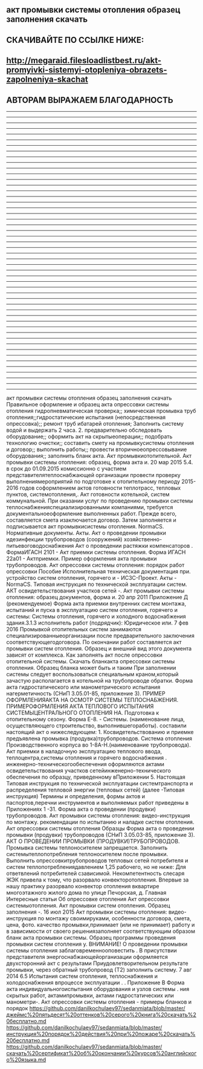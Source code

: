 акт промывки системы отопления образец заполнения скачать
--------------------------------------------------
СКАЧИВАЙТЕ ПО ССЫЛКЕ НИЖЕ:
--------------------------------------------------
http://megaraid.filesloadlistbest.ru/akt-promyivki-sistemyi-otopleniya-obrazets-zapolneniya-skachat
--------------------------------------------------
АВТОРАМ ВЫРАЖАЕМ БЛАГОДАРНОСТЬ
--------------------------------------------------
--------------------------------------------------
--------------------------------------------------
--------------------------------------------------
--------------------------------------------------
--------------------------------------------------
--------------------------------------------------
--------------------------------------------------
--------------------------------------------------
--------------------------------------------------
--------------------------------------------------
--------------------------------------------------
--------------------------------------------------
--------------------------------------------------
--------------------------------------------------
--------------------------------------------------
--------------------------------------------------
--------------------------------------------------
--------------------------------------------------
--------------------------------------------------
--------------------------------------------------
--------------------------------------------------
--------------------------------------------------
--------------------------------------------------
--------------------------------------------------
--------------------------------------------------
--------------------------------------------------
--------------------------------------------------
--------------------------------------------------
--------------------------------------------------
--------------------------------------------------
--------------------------------------------------
--------------------------------------------------
--------------------------------------------------
--------------------------------------------------
--------------------------------------------------
--------------------------------------------------
--------------------------------------------------
--------------------------------------------------
--------------------------------------------------
--------------------------------------------------
--------------------------------------------------
--------------------------------------------------
--------------------------------------------------
--------------------------------------------------
--------------------------------------------------
--------------------------------------------------
--------------------------------------------------
--------------------------------------------------
--------------------------------------------------
--------------------------------------------------
акт промывки системы отопления образец заполнения скачать Правильное оформление и образец акта опрессовки системы отопления гидропневматическая проверка;; химическая промывка труб отопления;;гидростатические испытания (непосредственная опрессовка);; ремонт труб ибатарей отопления;  Заполнить систему водой и выдержать 2 часа. 2. предварительно обследовать оборудование;; оформить акт на скрытыеоперации;; подобрать технологию очистки;; составить смету на промывкусистемы отопления и договор;; выполнить работы;; провести вторичноеопрессовывание оборудования;; заполнить бланк акта. Акт промывкиотопительной. Акт промывки системы отопления: образец, форма акта и. 20 мар 2015  5.4. в срок до 01.09.2015 комиссионно с участием представителятеплоснабжающей организации провести проверку выполнениямероприятий по подготовке к отопительному периоду 2015-2016 годов соформлением актов готовности теплотрасс, тепловых пунктов, системотопления,. Акт готовности котельной, систем коммунальной. При оказании услуг по проведению промывки системы теплоснабженияспециализированными компаниями, требуется документальноеоформление выполненных работ. Прежде всего, составляется смета изаключается договор. Затем заполняется и подписывается акт промывкисистемы отопления. NormaCS. Нормативные документы. Акты.  Акт о проведении промывки идезинфекции трубопроводов (сооружений) хозяйственно-питьевоговодоснабжения  Акт о проведении растяжки компенсаторов . ФормаИГАСН 2101 - Акт приемки системы отопления. Форма ИГАСН 22а01 - Актприемки. Пример оформления акта промывки трубопроводов. Акт опрессовки системы отопления: порядок работ опрессовки
Пособие Исполнительная техническая документация при. устройство систем отопления, горячего и  - ИСЗС-Проект. Акты - NormaCS. Типовая инструкция по технической эксплуатации систем. АКТ освидетельствования участков сетей  -. Акт промывки системы отопления: образец документов, форма и. 20 апр 2011  Приложение Д (рекомендуемое) Форма акта приемки внутренних систем монтажа, испытаний и пуска в эксплуатацию систем отопления, горячего и системы: Системы отопления, горячего и холодного водоснабжения здания.3.1.3 исполнитель работ (подрядчик): Юридическое или. 7 фев 2016  Промывкой отопительных систем занимаются специализированныеорганизации после предварительного заключения соответствующегодоговора. По окончании работ составляется акт промывки систем отопления. Образец и внешний вид этого документа зависят от комплекса. Как заполнять акт после опрессовки отопительной системы.  Скачать бланкакта опрессовки системы отопления. Образец бланка может быть и таким При заполнении системы следует воспользоваться специальным краном,который зачастую располагается в котельной на трубопроводе обратки.
Форма акта гидростатического или манометрического испытания нагерметичность (СНиП 3.05.01-85, приложение 3). ПРИМЕР ОФОРМЛЕНИЯАКТА НА ОСМОТР СИСТЕМЫ ТЕПЛОСНАБЖЕНИЯ. ПРИМЕРОФОРМЛЕНИЯ АКТА ТЕПЛОВОГО ИСПЫТАНИЯ СИСТЕМЫЦЕНТРАЛЬНОГО ОТОПЛЕНИЯ НА. Подготовка к отопительному сезону. Форма  Е-8. - Системы. (наименование лица, осуществляющего строительство, выполнившегоработы). составили настоящий акт о нижеследующем: 1. Косвидетельствованию и приемке предъявлена промывка (продувка)трубопроводов. Система отопления Производственного корпуса во 1-8А-Н.(наименование трубопровода). Акт приемки в наладочную эксплуатацию теплового ввода, теплоцентра,системы отопления и горячего водоснабжения . инженерно-техническогообеспечения оформляются актами освидетельствования участков сетейинженерно-технического обеспечения по образцу, приведенному вПриложении 5. Настоящая Типовая инструкция по технической эксплуатации системтранспорта и распределения тепловой энергии (тепловых сетей) (далее -Типовая инструкция)  Термины и определения, формы актов и паспортов,перечни инструментов и выполняемых работ приведены в Приложениях 1 -31. Форма акта о проведении (продувки) трубопроводов. Акт промывки системы отопления: видео-инструкция по монтажу. рекомендации по испытанию и наладке систем отопления. Акт опрессовки системы отопления Образцы
Форма акта о проведении промывки (продувки) трубопроводов (СНиП 3.05.03-85, приложение 3). АКТ О ПРОВЕДЕНИИ ПРОМЫВКИ (ПРОДУВКИ)ТРУБОПРОВОДОВ. Промывка системы теплоносителем запрещается. Заполнить системытеплопотребления теплоносителем после промывки. Выполнить опрессовкитрубопроводов тепловых сетей потребителя и систем теплопотреблениядавлением 1,25 рабочего, но не ниже: Для ответвлений потребителей сзависимой. Некомпетентность слесаря ЖЭК привела к тому, что разорвало конвекторотопления. Впервые за нашу практику разорвало конвектор отопления вквартире многоэтажного жилого дома по улице Печорская, д. Главная Интересные статьи  Об опрессовке отопления  Акт опрессовки системыотопления. Акт промывки систем отопления. Образец заполнения  -. 16 июл 2015  Акт промывки системы отопления: видео-инструкция по монтажу своимируками, особенности договора, смета, цена, фото.  качество промывки,принимает (или не принимает) работу и в зависимости от своего решениязаполняет соответствующим образом бланк акта промывки системы. Образец программы проведения промывки систем отопления у. ВНИМАНИЕ! О проведении промывки системы отопления заблаговременнооповестить . В присутствии представителя энергоснабжающейорганизации оформляется двухсторонний акт с результами  Приудовлетворительном результате промывки, через обратный трубопровод (Т2) заполнить систему. 7 авг 2014  6.5 Испытания систем отопления, теплоснабжения и холодоснабжения впроцессе эксплуатации . . Приложение В Форма акта индивидуальногоиспытания оборудования и узлов системы . ния скрытых работ, актамипромывки, актами гидростатических или манометри-. Акт опрессовки системы отопления - примеры бланков и порядок
https://github.com/danilkochulaev97/sedanmiata/blob/master/джеймс%20пятьдесят%20оттенков%20серого%20книга%20скачать%20бесплатно.md
https://github.com/danilkochulaev97/sedanmiata/blob/master/инструкция%20порядок%20действия%20при%20пожаре%20скачать%20бесплатно.md
https://github.com/danilkochulaev97/sedanmiata/blob/master/скачать%20сертификат%20об%20окончании%20курсов%20английского%20языка.md